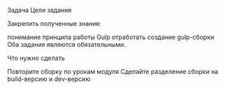 Задача
Цели задания

Закрепить полученные знания:

понимание принципа работы Gulp
отработать создание gulp-сборки
Оба задания являются обязательными.



Что нужно сделать

Повторите сборку по урокам модуля
Сделайте разделение сборки на build-версию и dev-версию



